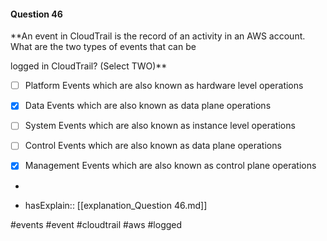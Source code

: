 #### Question  46


**An event in CloudTrail is the record of an activity in an AWS account. What are the two types of events that can be

logged in CloudTrail? (Select TWO)**


- [ ] Platform Events which are also known as hardware level operations


- [x] Data Events which are also known as data plane operations


- [ ] System Events which are also known as instance level operations


- [ ] Control Events which are also known as data plane operations


- [x] Management Events which are also known as control plane operations


*

- hasExplain:: [[explanation_Question  46.md]]

#events #event #cloudtrail #aws #logged 